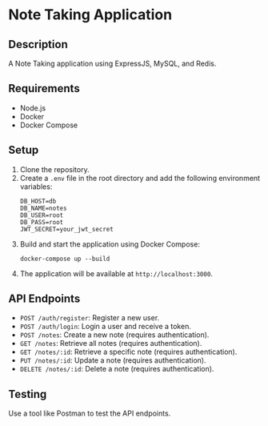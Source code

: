 # Note Taking Application

## Description

A Note Taking application using ExpressJS, MySQL, and Redis.

## Requirements

- Node.js
- Docker
- Docker Compose

## Setup

1. Clone the repository.
2. Create a `.env` file in the root directory and add the following environment variables:
   ```
   DB_HOST=db
   DB_NAME=notes
   DB_USER=root
   DB_PASS=root
   JWT_SECRET=your_jwt_secret
   ```
3. Build and start the application using Docker Compose:
   ```
   docker-compose up --build
   ```
4. The application will be available at `http://localhost:3000`.

## API Endpoints

- `POST /auth/register`: Register a new user.
- `POST /auth/login`: Login a user and receive a token.
- `POST /notes`: Create a new note (requires authentication).
- `GET /notes`: Retrieve all notes (requires authentication).
- `GET /notes/:id`: Retrieve a specific note (requires authentication).
- `PUT /notes/:id`: Update a note (requires authentication).
- `DELETE /notes/:id`: Delete a note (requires authentication).

## Testing

Use a tool like Postman to test the API endpoints.
